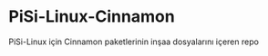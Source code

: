 PiSi-Linux-Cinnamon
=============

PiSi-Linux  için Cinnamon paketlerinin inşaa dosyalarını içeren repo
